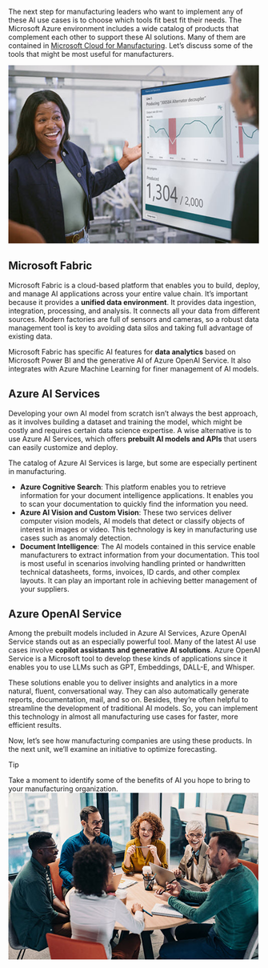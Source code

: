 The next step for manufacturing leaders who want to implement any of these AI use cases is to choose which tools fit best fit their needs. The Microsoft Azure environment includes a wide catalog of products that complement each other to support these AI solutions. Many of them are contained in [Microsoft Cloud for Manufacturing](https://www.microsoft.com/industry/manufacturing/microsoft-cloud-for-manufacturing).
Let’s discuss some of the tools that might be most useful for manufacturers.

![Image of a woman in sharing a manufacturing report.](../media/Manufacturing-report.jpg)

## Microsoft Fabric

Microsoft Fabric is a cloud-based platform that enables you to build, deploy, and manage AI applications across your entire value chain. It’s important because it provides a **unified data environment**. It provides data ingestion, integration, processing, and analysis. It connects all your data from different sources. Modern factories are full of sensors and cameras, so a robust data management tool is key to avoiding data silos and taking full advantage of existing data.

Microsoft Fabric has specific AI features for **data analytics** based on Microsoft Power BI and the generative AI of Azure OpenAI Service. It also integrates with Azure Machine Learning for finer management of AI models.

## Azure AI Services

Developing your own AI model from scratch isn’t always the best approach, as it involves building a dataset and training the model, which might be costly and requires certain data science expertise. A wise alternative is to use Azure AI Services, which offers **prebuilt AI models and APIs** that users can easily customize and deploy.

The catalog of Azure AI Services is large, but some are especially pertinent in manufacturing.

* **Azure Cognitive Search**: This platform enables you to retrieve information for your document intelligence applications. It enables you to scan your documentation to quickly find the information you need.
* **Azure AI Vision and Custom Vision**: These two services deliver computer vision models, AI models that detect or classify objects of interest in images or video. This technology is key in manufacturing use cases such as anomaly detection.
* **Document Intelligence**: The AI models contained in this service enable manufacturers to extract information from your documentation. This tool is most useful in scenarios involving handling printed or handwritten technical datasheets, forms, invoices, ID cards, and other complex layouts. It can play an important role in achieving better management of your suppliers.

## Azure OpenAI Service

Among the prebuilt models included in Azure AI Services, Azure OpenAI Service stands out as an especially powerful tool. Many of the latest AI use cases involve **copilot assistants and generative AI solutions**. Azure OpenAI Service is a Microsoft tool to develop these kinds of applications since it enables you to use LLMs such as GPT, Embeddings, DALL-E, and Whisper.

These solutions enable you to deliver insights and analytics in a more natural, fluent, conversational way. They can also automatically generate reports, documentation, mail, and so on. Besides, they’re often helpful to streamline the development of traditional AI models. So, you can implement this technology in almost all manufacturing use cases for faster, more efficient results.

Now, let’s see how manufacturing companies are using these products. In the next unit, we’ll examine an initiative to optimize forecasting.

> [!TIP]
> Take a moment to identify some of the benefits of AI you hope to bring to your manufacturing organization. 
> ![Image showing people working and talking around a table.](../media/2-Reflection.jpg)